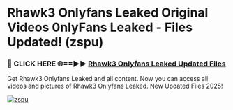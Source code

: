 # Rhawk3 Onlyfans Leaked Original Videos 0nlyFans Leaked - Files Updated! (zspu)

<h3>🔴 CLICK HERE 🌐==►► <a href="https://tinyurl.com/ms9xzufz" rel="nofollow">Rhawk3 Onlyfans Leaked Updated Files</a></h3>

Get Rhawk3 Onlyfans Leaked and all content. Now you can access all videos and pictures of Rhawk3 Onlyfans Leaked. New Updated Files 2025!

[![zspu](https://i.imgur.com/ppqm5kG.gif)](https://tinyurl.com/ms9xzufz)
